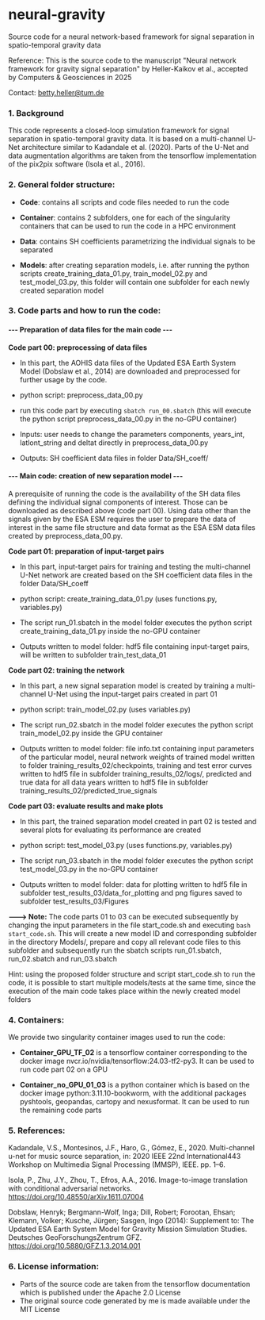 # neural-gravity
Source code for a neural network-based framework for signal separation in spatio-temporal gravity data

Reference: This is the source code to the manuscript "Neural network framework for gravity signal separation" by Heller-Kaikov et al., accepted by Computers & Geosciences in 2025

Contact: betty.heller@tum.de

### 1. Background

This code represents a closed-loop simulation framework for signal separation in spatio-temporal gravity data. It is based on a multi-channel U-Net architecture similar to Kadandale et al. (2020). Parts of the U-Net and data augmentation algorithms are taken from the tensorflow implementation of the pix2pix software (Isola et al., 2016).


### 2. General folder structure:

- **Code**: contains all scripts and code files needed to run the code

- **Container**: contains 2 subfolders, one for each of the singularity containers that can be used to run the code in a HPC environment

- **Data**: contains SH coefficients parametrizing the individual signals to be separated

- **Models**: after creating separation models, i.e. after running the python scripts create_training_data_01.py, train_model_02.py and test_model_03.py, this folder will contain one subfolder for each newly created separation model


### 3. Code parts and how to run the code:

#### --- Preparation of data files for the main code ---

**Code part 00: preprocessing of data files**

- In this part, the AOHIS data files of the Updated ESA Earth System Model (Dobslaw et al., 2014) are downloaded and preprocessed for further usage by the code.
    
- python script: preprocess_data_00.py
    
- run this code part by executing `sbatch run_00.sbatch` (this will execute the python script preprocess_data_00.py in the no-GPU container)

- Inputs: user needs to change the parameters components, years_int, latlont_string and deltat directly in preprocess_data_00.py

- Outputs: SH coefficient data files in folder Data/SH_coeff/

#### --- Main code: creation of new separation model ---

A prerequisite of running the code is the availability of the SH data files defining the individual signal components of interest. Those can be downloaded as described above (code part 00). Using data other than the signals given by the ESA ESM requires the user to prepare the data of interest in the same file structure and data format as the ESA ESM data files created by preprocess_data_00.py.

**Code part 01: preparation of input-target pairs**

- In this part, input-target pairs for training and testing the multi-channel U-Net network are created based on the SH coefficient data files in the folder Data/SH_coeff

- python script: create_training_data_01.py (uses functions.py, variables.py)

- The script run_01.sbatch in the model folder executes the python script create_training_data_01.py inside the no-GPU container

- Outputs written to model folder: hdf5 file containing input-target pairs, will be written to subfolder train_test_data_01


**Code part 02: training the network**

- In this part, a new signal separation model is created by training a multi-channel U-Net using the input-target pairs created in part 01

- python script: train_model_02.py (uses variables.py)

- The script run_02.sbatch in the model folder executes the python script train_model_02.py inside the GPU container 

- Outputs written to model folder: file info.txt containing input parameters of the particular model, neural network weights of trained model written to folder training_results_02/checkpoints, training and test error curves written to hdf5 file in subfolder training_results_02/logs/, predicted and true data for all data years written to hdf5 file in subfolder training_results_02/predicted_true_signals

**Code part 03: evaluate results and make plots**

- In this part, the trained separation model created in part 02 is tested and several plots for evaluating its performance are created

- python script: test_model_03.py (uses functions.py, variables.py)

- The script run_03.sbatch in the model folder executes the python script test_model_03.py in the no-GPU container

- Outputs written to model folder: data for plotting written to hdf5 file in subfolder test_results_03/data_for_plotting and png figures saved to subfolder test_results_03/Figures


**---> Note:** The code parts 01 to 03 can be executed subsequently by changing the input parameters in the file start_code.sh and executing `bash start_code.sh`. This will create a new model ID and corresponding subfolder in the directory Models/, prepare and copy all relevant code files to this subfolder and subsequently run the sbatch scripts run_01.sbatch, run_02.sbatch and run_03.sbatch

Hint: using the proposed folder structure and script start_code.sh to run the code, it is possible to start multiple models/tests at the same time, since the execution of the main code takes place within the newly created model folders


### 4. Containers:

We provide two singularity container images used to run the code:

- **Container_GPU_TF_02** is a tensorflow container corresponding to the docker image nvcr.io/nvidia/tensorflow:24.03-tf2-py3. It can be used to run code part 02 on a GPU

- **Container_no_GPU_01_03** is a python container which is based on the docker image python:3.11.10-bookworm, with the additional packages pyshtools, geopandas, cartopy and nexusformat. It can be used to run the remaining code parts


### 5. References:

Kadandale, V.S., Montesinos, J.F., Haro, G., Gómez, E., 2020. Multi-channel u-net for music source separation, in: 2020 IEEE 22nd International443
Workshop on Multimedia Signal Processing (MMSP), IEEE. pp. 1–6.

Isola, P., Zhu, J.Y., Zhou, T., Efros, A.A., 2016. Image-to-image translation with conditional adversarial networks. https://doi.org/10.48550/arXiv.1611.07004

Dobslaw, Henryk; Bergmann-Wolf, Inga; Dill, Robert; Forootan, Ehsan; Klemann, Volker; Kusche, Jürgen; Sasgen, Ingo (2014): Supplement to: The Updated ESA Earth System Model for Gravity Mission Simulation Studies. Deutsches GeoForschungsZentrum GFZ. https://doi.org/10.5880/GFZ.1.3.2014.001

### 6. License information:
- Parts of the source code are taken from the tensorflow documentation which is published under the Apache 2.0 License
- The original source code generated by me is made available under the MIT License
